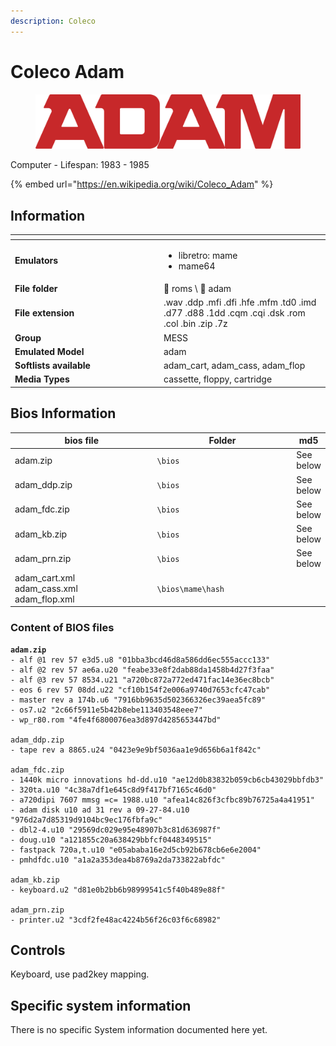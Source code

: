 ```yaml
---
description: Coleco
---
```


# Coleco Adam

<div align="left">

<figure><img src="https://raw.githubusercontent.com/fabricecaruso/es-theme-carbon/5b2195d8cce1b44a6aadc2a43c341e7511d4b48f/art/logos/adam.svg" alt=""><figcaption></figcaption></figure>

</div>

Computer - Lifespan: 1983 - 1985

{% embed url="https://en.wikipedia.org/wiki/Coleco_Adam" %}

## Information

<table data-header-hidden><thead><tr><th width="224"></th><th></th></tr></thead><tbody><tr><td><strong>Emulators</strong></td><td><ul><li>libretro: mame</li><li>mame64</li></ul></td></tr><tr><td><strong>File folder</strong></td><td><span data-gb-custom-inline data-tag="emoji" data-code="1f4c2">📂</span> roms \ <span data-gb-custom-inline data-tag="emoji" data-code="1f4c2">📂</span> adam</td></tr><tr><td><strong>File extension</strong></td><td>.wav .ddp .mfi .dfi .hfe .mfm .td0 .imd .d77 .d88 .1dd .cqm .cqi .dsk .rom .col .bin .zip .7z</td></tr><tr><td><strong>Group</strong></td><td>MESS</td></tr><tr><td><strong>Emulated Model</strong></td><td>adam</td></tr><tr><td><strong>Softlists available</strong></td><td>adam_cart, adam_cass, adam_flop</td></tr><tr><td><strong>Media Types</strong></td><td>cassette, floppy, cartridge</td></tr></tbody></table>

## Bios Information

<table><thead><tr><th width="224">bios file</th><th width="218">Folder</th><th>md5</th></tr></thead><tbody><tr><td>adam.zip</td><td><code>\bios</code></td><td>See below</td></tr><tr><td>adam_ddp.zip</td><td><code>\bios</code></td><td>See below</td></tr><tr><td>adam_fdc.zip</td><td><code>\bios</code></td><td>See below</td></tr><tr><td>adam_kb.zip</td><td><code>\bios</code></td><td>See below</td></tr><tr><td>adam_prn.zip</td><td><code>\bios</code></td><td>See below</td></tr><tr><td>adam_cart.xml<br>adam_cass.xml<br>adam_flop.xml</td><td><code>\bios\mame\hash</code></td><td></td></tr></tbody></table>

### Content of BIOS files

<pre><code><strong>adam.zip
</strong>- alf @1 rev 57 e3d5.u8 "01bba3bcd46d8a586dd6ec555accc133"
- alf @2 rev 57 ae6a.u20 "feabe33e8f2dab88da1458b4d27f3faa"
- alf @3 rev 57 8534.u21 "a720bc872a772ed471fac14e36ec8bcb"
- eos 6 rev 57 08dd.u22 "cf10b154f2e006a9740d7653cfc47cab"
- master rev a 174b.u6 "7916bb9635d502366326ec39aea5fc89"
- os7.u2 "2c66f5911e5b42b8ebe113403548eee7"
- wp_r80.rom "4fe4f6800076ea3d897d4285653447bd"

adam_ddp.zip
- tape rev a 8865.u24 "0423e9e9bf5036aa1e9d656b6a1f842c"

adam_fdc.zip
- 1440k micro innovations hd-dd.u10 "ae12d0b83832b059cb6cb43029bbfdb3"
- 320ta.u10 "4c38a7df1e645c8d9f417bf7165c46d0"
- a720dipi 7607 mmsg =c= 1988.u10 "afea14c826f3cfbc89b76725a4a41951"
- adam disk u10 ad 31 rev a 09-27-84.u10 "976d2a7d85319d9104bc9ec176fbfa9c"
- dbl2-4.u10 "29569dc029e95e48907b3c81d636987f"
- doug.u10 "a121855c20a638429bbfcf0448349515"
- fastpack 720a,t.u10 "e05ababa16e2d5cb92b678cb6e6e2004"
- pmhdfdc.u10 "a1a2a353dea4b8769a2da733822abfdc"

adam_kb.zip
- keyboard.u2 "d81e0b2bb6b98999541c5f40b489e88f"

adam_prn.zip
- printer.u2 "3cdf2fe48ac4224b56f26c03f6c68982"
</code></pre>

## Controls

Keyboard, use pad2key mapping.

## Specific system information

There is no specific System information documented here yet.
